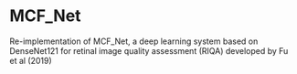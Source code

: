 # MCF_Net
Re-implementation of MCF_Net, a deep learning system based on DenseNet121 for retinal image quality assessment (RIQA) developed by Fu et al (2019)
